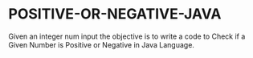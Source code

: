 # POSITIVE-OR-NEGATIVE-JAVA
Given an integer num input the objective is to write a code to Check if a Given Number is Positive or Negative in Java Language.
